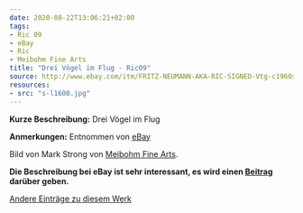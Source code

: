 ```yaml
---
date: 2020-08-22T13:06:21+02:00
tags:
- Ric 09
- eBay
- Ric
- Meibohm Fine Arts
title: "Drei Vögel im Flug - Ric09"
source: http://www.ebay.com/itm/FRITZ-NEUMANN-AKA-RIC-SIGNED-Vtg-c1960s-Color-Etching-THREE-BIRDS-FLIGHT-/133483534357?hash=item1f143d1815
resources:
- src: "s-l1600.jpg"
---
```


**Kurze Beschreibung:** Drei Vögel im Flug

**Anmerkungen:** Entnommen von [eBay](http://www.ebay.com/itm/FRITZ-NEUMANN-AKA-RIC-SIGNED-Vtg-c1960s-Color-Etching-THREE-BIRDS-FLIGHT-/133483534357?hash=item1f143d1815)

Bild von Mark Strong von [Meibohm Fine Arts](http://meibohmfinearts.com/).

**Die Beschreibung bei eBay ist sehr interessant, es wird einen [Beitrag](/post/mystery-solved) darüber geben.**

[Andere Einträge zu diesem Werk](/tags/Ric-09)
